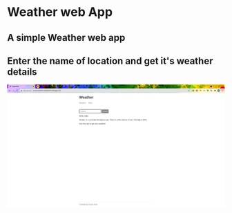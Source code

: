 # Weather web App

## A simple Weather web app 

## Enter the name of location and get it's weather details

![Image 1](scr1.png)

